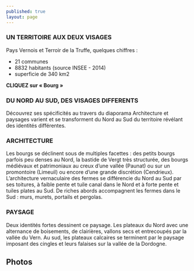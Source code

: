 ```yaml
---
published: true
layout: page
---
```


### UN TERRITOIRE AUX DEUX VISAGES
Pays Vernois et Terroir de la Truffe, quelques chiffres :

- 21 communes
- 8832 habitants (source INSEE - 2014)
- superficie de 340 km2 

**CLIQUEZ sur « Bourg »**

### DU NORD AU SUD, DES VISAGES DIFFERENTS
Découvrez ses spécificités au travers du diaporama
Architecture et paysages varient et se transforment du Nord au Sud du territoire révélant des identités différentes.

### ARCHITECTURE
Les bourgs se déclinent sous de multiples facettes : des petits bourgs parfois peu denses au Nord, la bastide de Vergt très structurée, des bourgs médiévaux et patrimoniaux au creux d’une vallée (Paunat) ou sur un promontoire (Limeuil) ou encore d’une grande discrétion (Cendrieux). 
L’architecture vernaculaire des fermes se différencie du Nord au Sud par ses toitures, à faible pente et tuile canal dans le Nord et à forte pente et tuiles plates au Sud. De riches abords accompagnent les fermes dans le Sud : murs, murets, portails et pergolas.

### PAYSAGE
Deux identités fortes dessinent ce paysage. 
Les plateaux du Nord avec une alternance de boisements, de clairières, vallons secs et entrecoupés par la vallée du Vern.
Au sud, les plateaux calcaires se terminent par le paysage imposant des cingles et leurs falaises sur la vallée de la Dordogne.


## Photos
